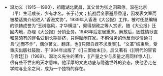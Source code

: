 - 温功义（1915—1990），祖籍湖北武昌，其父曾为张之洞幕僚。温在北京（平）生活成长，少有才名，长于诗文；抗战后全家避居香港，因发表文章而被楼适夷介绍进入“香港文协”。1939年入香港《大公报》工作，被时任总编辑的徐铸成誉为“玉树临风，才华横溢”，颇得胡政之等人赏识，随《大公报》迁回内地，办理《大公报》分销业务。1948年后定居重庆。解放后，因性情耿直和莫须有的罪名受到长期排挤，只得赋闲在家。不羁俗务的他反而尽情读书且“述而不作”，偶尔著文、翻译，也[[只限自娱不求发表]]。“文革”结束后，受重庆出版社鼓励，于1984年出版了《[[三案始末]]》，后又著有《[[明代的宦官与宫廷]]》（1989）。温功义先生的著作，[[产量之少与质量之高同样惊人]]，很有些不世出的天才意味。他深厚的文史功底与隐逸世外的姿态，使他游走在学院与业余之间，成为一个独特的存在。
